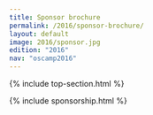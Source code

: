 ```yaml
---
title: Sponsor brochure
permalink: /2016/sponsor-brochure/
layout: default
image: 2016/sponsor.jpg
edition: "2016"
nav: "oscamp2016"
---
```


 {% include top-section.html %}

 {% include sponsorship.html %}

